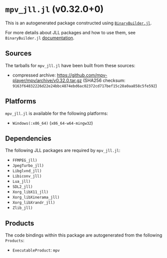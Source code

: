 # `mpv_jll.jl` (v0.32.0+0)

This is an autogenerated package constructed using [`BinaryBuilder.jl`](https://github.com/JuliaPackaging/BinaryBuilder.jl).

For more details about JLL packages and how to use them, see `BinaryBuilder.jl` [documentation](https://juliapackaging.github.io/BinaryBuilder.jl/dev/jll/).

## Sources

The tarballs for `mpv_jll.jl` have been built from these sources:

* compressed archive: https://github.com/mpv-player/mpv/archive/v0.32.0.tar.gz (SHA256 checksum: `9163f64832226d22e24bbc4874ebd6ac02372cd717bef15c28a0aa858c5fe592`)

## Platforms

`mpv_jll.jl` is available for the following platforms:

* `Windows(:x86_64)` (`x86_64-w64-mingw32`)

## Dependencies

The following JLL packages are required by `mpv_jll.jl`:

* `FFMPEG_jll)`
* `JpegTurbo_jll)`
* `Libglvnd_jll)`
* `Libiconv_jll)`
* `Lua_jll)`
* `SDL2_jll)`
* `Xorg_libX11_jll)`
* `Xorg_libXinerama_jll)`
* `Xorg_libXrandr_jll)`
* `Zlib_jll)`

## Products

The code bindings within this package are autogenerated from the following `Products`:

* `ExecutableProduct`: `mpv`

